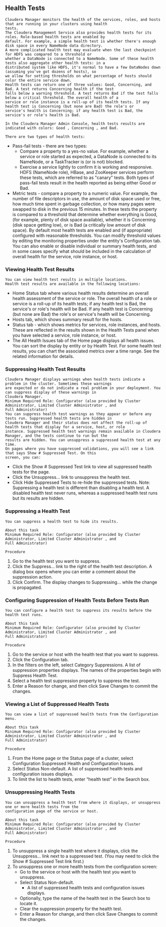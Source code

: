 ## Health Tests

```
Cloudera Manager monitors the health of the services, roles, and hosts that are running in your clusters using health
tests.
The Cloudera Management Service also provides health tests for its roles. Role-based health tests are enabled by
default. For example, a simple health test is whether there's enough disk space in every NameNode data directory.
A more complicated health test may evaluate when the last checkpoint for HDFS was compared to a threshold or
whether a DataNode is connected to a NameNode. Some of these health tests also aggregate other health tests: in a
distributed system like HDFS, it's normal to have a few DataNodes down (assuming you've got dozens of hosts), so
we allow for setting thresholds on what percentage of hosts should color the entire service down.
Health tests can return one of three values: Good, Concerning, and Bad. A test returns Concerning health if the test
falls below a warning threshold. A test returns Bad if the test falls below a critical threshold. The overall health of a
service or role instance is a roll-up of its health tests. If any health test is Concerning (but none are Bad) the role's or
service's health is Concerning; if any health test is Bad, the service's or role's health is Bad.
```
```
In the Cloudera Manager Admin Console, health tests results are indicated with colors: Good , Concerning , and Bad.
```
```
There are two types of health tests:
```
- Pass-fail tests - there are two types:
    - Compare a property to a yes-no value. For example, whether a service or role started as expected, a DataNode
       is connected to its NameNode, or a TaskTracker is (or is not) blocked.
    - Exercise a service lightly to confirm it is working and responsive. HDFS (NameNode role), HBase, and
       ZooKeeper services perform these tests, which are referred to as "canary" tests.
    Both types of pass-fail tests result in the health reported as being either Good or Bad.
- Metric tests - compare a property to a numeric value. For example, the number of file descriptors in use, the
    amount of disk space used or free, how much time spent in garbage collection, or how many pages were swapped
    to disk in the previous 15 minutes. In these tests the property is compared to a threshold that determine whether
    everything is Good, (for example, plenty of disk space available), whether it is Concerning (disk space getting
    low), or is Bad (a critically low amount of disk space).
By default most health tests are enabled and (if appropriate) configured with reasonable thresholds. You can modify
threshold values by editing the monitoring properties under the entity's Configuration tab. You can also enable or
disable individual or summary health tests, and in some cases specify what should be included in the calculation of
overall health for the service, role instance, or host.

### Viewing Health Test Results

```
You can view health test results in multiple locations.
Health test results are available in the following locations:
```
- Home Status tab where various health results determine an overall health assessment of the service or role.
    The overall health of a role or service is a roll-up of its health tests; if any health test is Bad, the service's or
    role's health will be Bad. If any health test is Concerning (but none are Bad) the role's or service's health will be
    Concerning.
- Hosts tab, which shows summary result for the hosts.
- Status tab - which shows metrics for services, role instances, and hosts. These are reflected in the results shown in
    the Health Tests panel when you have selected a service, role instance, or host.
- The All Health Issues tab of the Home page displays all health issues. You can sort the display by entity or by
    Health Test.
For some health test results, you can chart the associated metrics over a time range. See the related information for
details.

### Suppressing Health Test Results

```
Cloudera Manager displays warnings when health tests indicate a problem in the cluster. Sometimes these warnings
are expected or do not indicate a real problem in your deployment. You can suppress display of these warnings in
Cloudera Manager.
Minimum Required Role: Configurator (also provided by Cluster Administrator, Limited Cluster Administrator , and
Full Administrator)
You can suppress health test warnings as they appear or before any tests run. Suppressed health tests are hidden in
Cloudera Manager and their status does not affect the roll-up of health tests that display for a service, host, or role
instance. Suppressed health test warnings remain available in Cloudera Manager, and the tests continue to run but the
results are hidden. You can unsuppress a suppressed health test at any time.
On pages where you have suppressed validations, you will see a link that says Show # Suppressed Test. On this
screen, you can:
```
- Click the Show # Suppressed Test link to view all suppressed health tests for the page.
- Click the Unsuppress... link to unsuppress the health test.
- Click Hide Suppressed Tests to re-hide the suppressed tests.
    Note: Suppressing a health test is different than disabling a health test. A disabled health test never runs,
    whereas a suppressed health test runs but its results are hidden.

### Suppressing a Health Test

```
You can suppress a health test to hide its results.
```


```
About this task
Minimum Required Role: Configurator (also provided by Cluster Administrator, Limited Cluster Administrator , and
Full Administrator)
```
```
Procedure
```
1. Go to the health test you want to suppress.
2. Click the Suppress... link to the right of the health test description.
    A dialog box opens where you can enter a comment about the suppression action.
3. Click Confirm.
    The display changes to Suppressing... while the change is propagated.


### Configuring Suppression of Health Tests Before Tests Run

```
You can configure a health test to suppress its results before the health test runs.
```
```
About this task
Minimum Required Role: Configurator (also provided by Cluster Administrator, Limited Cluster Administrator , and
Full Administrator)
```
```
Procedure
```
1. Go to the service or host with the health test that you want to suppress.
2. Click the Configuration tab.
3. In the filters on the left, select Category Suppressions.
    A list of suppression properties displays. The names of the properties begin with Suppress Health Test.
4. Select a health test suppression property to suppress the test.
5. Enter a Reason for change, and then click Save Changes to commit the changes.

### Viewing a List of Suppressed Health Tests

```
You can view a list of suppressed health tests from the Configuration menu.
```
```
About this task
Minimum Required Role: Configurator (also provided by Cluster Administrator, Limited Cluster Administrator , and
Full Administrator)
```
```
Procedure
```
1. From the Home page or the Status page of a cluster, select Configuration Suppressed Health and Configuration
    Issues.
2. Select Status Non-default.
    A list of suppressed health tests and configuration issues displays.
3. To limit the list to health tests, enter “health test” in the Search box.


### Unsuppressing Health Tests

```
You can unsuppress a health test from where it displays, or unsuppress one or more health tests from the
configuration page of the service or host.
```
```
About this task
Minimum Required Role: Configurator (also provided by Cluster Administrator, Limited Cluster Administrator , and
Full Administrator)
```
```
Procedure
```
1. To unsuppress a single health test where it displays, click the Unsuppress... link next to a suppressed test. (You
    may need to click the Show # Suppressed Test link first.)
2. To unsuppress one or more health tests from the configuration screen:
    - Go to the service or host with the health test you want to unsuppress.
    - Select Status Non-default.
       - A list of suppressed health tests and configuration issues displays.
    - Optionally, type the name of the health test in the Search box to locate it.
    - Clear the suppression property for the health test.
    - Enter a Reason for change, and then click Save Changes to commit the changes.